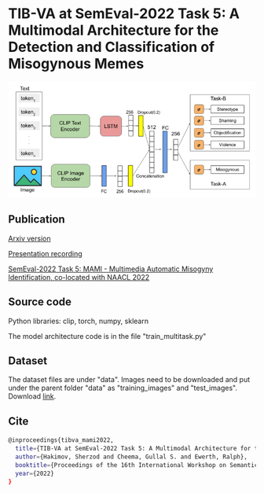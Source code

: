 # TIB-VA at SemEval-2022 Task 5: A Multimodal Architecture for the Detection and Classification of Misogynous Memes

![Model Architecture](src/architecture.png?raw=true "Model Architecture")


## Publication

[Arxiv version](https://arxiv.org/pdf/2204.06299.pdf)

[Presentation recording](https://av.tib.eu/media/57745)

[SemEval-2022 Task 5: MAMI - Multimedia Automatic Misogyny Identification, co-located with NAACL 2022](https://competitions.codalab.org/competitions/34175)


## Source code

Python libraries: clip, torch, numpy, sklearn

The model architecture code is in the file "train_multitask.py"


## Dataset

The dataset files are under "data". Images need to be downloaded and put under the parent folder "data" as "training_images" and "test_images". Download [link]().


## Cite
```bash
@inproceedings{tibva_mami2022,
  title={TIB-VA at SemEval-2022 Task 5: A Multimodal Architecture for the Detection and Classification of Misogynous Memes},
  author={Hakimov, Sherzod and Cheema, Gullal S. and Ewerth, Ralph},
  booktitle={Proceedings of the 16th International Workshop on Semantic Evaluation (SemEval-2022)},
  year={2022}
}
```